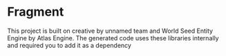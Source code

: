 # Fragment 

This project is built on creative by unnamed team and World Seed Entity Engine by Atlas Engine. The generated code uses these libraries internally and required you to add it as a dependency